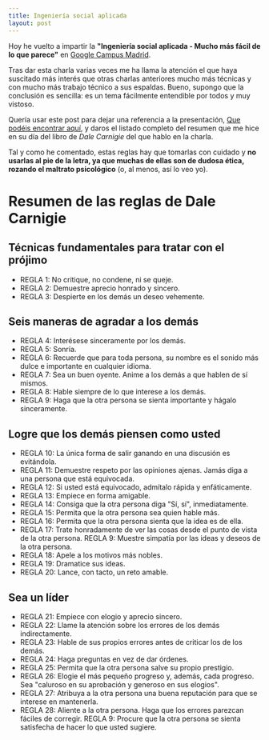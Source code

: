 ```yaml
---
title: Ingeniería social aplicada
layout: post
---
```


Hoy he vuelto a impartir la **"Ingeniería social aplicada - Mucho más fácil de lo que parece"** en [Google Campus Madrid](https://www.meetup.com/es-ES/HackMadrid-27/events/246651287/).

Tras dar esta charla varias veces me ha llama la atención el que haya suscitado más interés que otras charlas anteriores mucho más técnicas y con mucho más trabajo técnico a sus espaldas. Bueno, supongo que la conclusión es sencilla: es un tema fácilmente entendible por todos y muy vistoso. 

Quería usar este post para dejar una referencia a la presentación, [Que podéis encontrar aquí](https://www.slideshare.net/cr0hn/ingeniera-social-aplicada-mucho-ms-fcil-de-lo-que-parece), y daros el listado completo del resumen que me hice en su día del libro de *Dale Carnigie* del que hablo en la charla.

Tal y como he comentado, estas reglas hay que tomarlas con cuidado y **no usarlas al pie de la letra, ya que muchas de ellas son de dudosa ética, rozando el maltrato psicológico** (o, al menos, así lo veo yo).

# Resumen de las reglas de Dale Carnigie 

## Técnicas fundamentales para tratar con el prójimo

- REGLA 1: No critique, no condene, ni se queje.
- REGLA 2: Demuestre aprecio honrado y sincero.
- REGLA 3: Despierte en los demás un deseo vehemente.

## Seis maneras de agradar a los demás

- REGLA 4: Interésese sinceramente por los demás.
- REGLA 5: Sonría.
- REGLA 6: Recuerde que para toda persona, su nombre es el sonido más dulce e importante en cualquier idioma.
- REGLA 7: Sea un buen oyente. Anime a los demás a que hablen de sí mismos.
- REGLA 8: Hable siempre de lo que interese a los demás.
- REGLA 9: Haga que la otra persona se sienta importante y hágalo sinceramente.

## Logre que los demás piensen como usted

- REGLA 10: La única forma de salir ganando en una discusión es evitándola.
- REGLA 11: Demuestre respeto por las opiniones ajenas. Jamás diga a una persona que está equivocada.
- REGLA 12: Si usted está equivocado, admítalo rápida y enfáticamente.
- REGLA 13: Empiece en forma amigable.
- REGLA 14: Consiga que la otra persona diga "Sí, sí", inmediatamente.
- REGLA 15: Permita que la otra persona sea quien hable más.
- REGLA 16: Permita que la otra persona sienta que la idea es de ella.
- REGLA 17: Trate honradamente de ver las cosas desde el punto de vista de la otra persona. REGLA 9: Muestre simpatía por las ideas y deseos de la otra persona.
- REGLA 18: Apele a los motivos más nobles.
- REGLA 19: Dramatice sus ideas.
- REGLA 20: Lance, con tacto, un reto amable.

## Sea un líder

- REGLA 21: Empiece con elogio y aprecio sincero.
- REGLA 22: Llame la atención sobre los errores de los demás indirectamente.
- REGLA 23: Hable de sus propios errores antes de criticar los de los demás.
- REGLA 24: Haga preguntas en vez de dar órdenes.
- REGLA 25: Permita que la otra persona salve su propio prestigio.
- REGLA 26: Elogie el más pequeño progreso y, además, cada progreso. Sea "caluroso en su aprobación y generoso en sus elogios".
- REGLA 27: Atribuya a la otra persona una buena reputación para que se interese en mantenerla.
- REGLA 28: Aliente a la otra persona. Haga que los errores parezcan fáciles de corregir. REGLA 9: Procure que la otra persona se sienta satisfecha de hacer lo que usted sugiere.
    